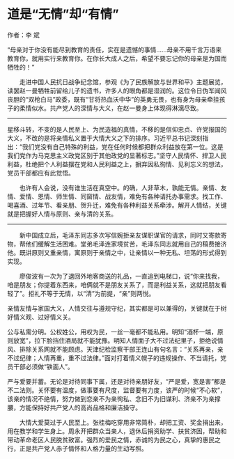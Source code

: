 # 道是“无情”却“有情”

作者：李 斌

“母亲对于你没有能尽到教育的责任，实在是遗憾的事情……母亲不用千言万语来教育你，就用实行来教育你。在你长大成人之后，希望不要忘记你的母亲是为国而牺牲的！”

　　走进中国人民抗日战争纪念馆，参观《为了民族解放与世界和平》主题展览，读罢赵一曼牺牲前留给儿子的遗书，许多人的眼角都是湿润的。这位令日伪军闻风丧胆的“双枪白马”政委，既有“甘将热血沃中华”的英勇无畏，也有身为母亲牵挂孩子的柔情似水。共产党人的深情与大义，在赵一曼身上体现得淋漓尽致。

---

星移斗转，不变的是人民至上、为民造福的真情，不移的是信仰忠贞、许党报国的大义，不改的是将亲情私义置于大情大义之下的排序。习近平总书记深刻指出：“我们党没有自己特殊的利益，党在任何时候都把群众利益放在第一位。这是我们党作为马克思主义政党区别于其他政党的显著标志。”坚守人民情怀、捍卫人民利益，杜绝把个人利益摆在党和人民利益之上，摒弃因私徇情、见利忘义的想法，党员干部都应有此觉悟。

　　也许有人会说，没有谁生活在真空中。的确，人非草木，孰能无情。亲情、友情、爱情、恩情、师生情、同窗情、战友情，难免有各种请托办事需求。找工作、喝喜酒、过年节、看亲朋、贺升迁，难免有各种利益关系牵涉。解开人情结，关键就是把握好人情与原则、亲与清的关系。

--- 

　　新中国成立后，毛泽东同志多次写信婉拒亲友谋职谋官的请求，同时又寄款寄物，帮他们缓解生活困难。堂弟毛泽连家境贫苦，毛泽东同志就用自己的稿费接济他。既讲原则又重亲情，寓原则于亲情之中，让亲情以一种无私、坦荡的形式得到实现。

　　廖俊波有一次为了退回外地客商送的礼品，一直追到电梯口，说“你来找我，咱是朋友；你提着东西来，咱俩就不是朋友关系了，而是利益关系，这就把朋友看轻了”。拒礼不等于无情，以“清”为前提，“亲”则两悦。

亲情友情与家国大义，人情交往与遵规守纪，其实都是可以兼得的，关键就在于树好情义观、过好情义关。

公与私需分明。公权姓公，用权为民，一丝一毫都不能私用。明知“酒杯一端，原则放宽”，拉下脸挡住酒局就不能犹豫。明知人情面子大不过法纪里子，拒绝说情风、排除关系网就不能顾虑。天津纪检监察干部王连山有句名言：“关系再亲，亲不过纪律；人情再重，重不过法律。”面对打着情义幌子的违规操作、不当请托，党员干部必须做“铁面人”。

严与爱要并蓄。无论是对待同事下属，还是对待亲朋好友，“严是爱，宽是害”都是不二法则。关怀要有温度，做事要有尺度，监督要有力度，该严的时候“不心软”，该亲的情况不绝情，努力做到恋亲不为亲徇私、念旧不为旧谋利、济亲不为亲撑腰，方能保持好共产党人的高尚品格和廉洁操守。

　　大情大爱莫过于人民至上。张桂梅吃穿用非常简朴，却把工资、奖金捐出来，用在教学和学生身上。周永开把群众当亲人，退休后捐资助学、扶贫济困，帮助和带动革命老区人民脱贫致富。强烈的爱民之情，赤诚的为民之心，真挚的惠民之行，正是共产党人赤子情怀和人格力量的生动写照。